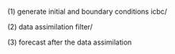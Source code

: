 (1) generate initial and boundary conditions
icbc/

(2) data assimilation
filter/

(3) forecast after the data assimilation

